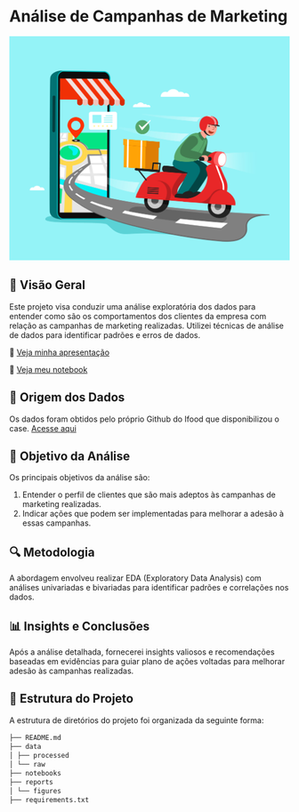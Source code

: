 # Análise de Campanhas de Marketing

![image](https://github.com/guilhermediasmartins2/CaseIfood/blob/master/reports/figures/Online_Shoping_29.jpg)


## 📌 Visão Geral
Este projeto visa conduzir uma análise exploratória dos dados para entender como são os comportamentos dos clientes da empresa com relação as campanhas de marketing realizadas. Utilizei técnicas de análise de dados para identificar padrões e erros de dados.

📄 [Veja minha apresentação](https://github.com/guilhermediasmartins2/CaseIfood/blob/master/reports/Case_Marketing.pptx)

📄 [Veja meu notebook](https://github.com/guilhermediasmartins2/CaseIfood/blob/master/notebooks/Case%20Ifood.ipynb)

## 📁 Origem dos Dados

Os dados foram obtidos pelo próprio Github do Ifood que disponibilizou o case. [Acesse aqui](https://github.com/ifood/ifood-data-business-analyst-test)

## 🎯 Objetivo da Análise

Os principais objetivos da análise são:
1. Entender o perfil de clientes que são mais adeptos às campanhas de marketing realizadas.
2. Indicar ações que podem ser implementadas para melhorar a adesão à essas campanhas.

## 🔍 Metodologia 
A abordagem envolveu realizar EDA (Exploratory Data Analysis) com análises univariadas e bivariadas para identificar padrões e correlações nos dados.


## 📊 Insights e Conclusões

Após a análise detalhada, fornecerei insights valiosos e recomendações baseadas em evidências para guiar plano de ações voltadas para melhorar adesão às campanhas realizadas.

## 📜 Estrutura do Projeto

A estrutura de diretórios do projeto foi organizada da seguinte forma:
```
├── README.md 
├── data
│ ├── processed
│ └── raw
├── notebooks 
├── reports
│ └── figures 
├── requirements.txt


```



